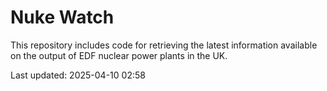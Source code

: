 # Nuke Watch

This repository includes code for retrieving the latest information available on the output of EDF nuclear power plants in the UK.

Last updated: 2025-04-10 02:58